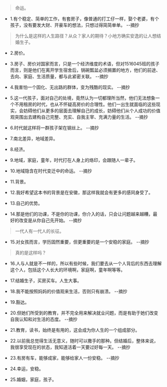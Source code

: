 >命运。

- 1.有个稳定、简单的工作，有套房子，像普通的打工仔一样，娶个老婆，有个孩子，没有要发大财、开豪车的想法，只想过得简简单单。 --摘抄

>为什么是这样的人生路径？从众？家人的期待？小地方确实安逸的让人想结婚生子。

- 2.房价。

- 3.房子、房价对国家而言，只是一个经济维度的术语，但对1516045班的孩子而言，则是他们在离开学生宿舍后，锅碗瓢盆必须搁置的地方，他们的前途、去向、家庭、生活质量，都与此紧密关联。 --摘抄

- 4.我害怕一个固化、无出路的群体，变为残酷的现实。 --摘抄

- 5.这一代孩子，面对自己的处境，竟然认为一切都理所当然，他们无法想象一个不用租房的时代，也从不怀疑高房价的合理性。他们一出生就面临的这些现实，会妨碍他们从更多的层面去理解自己的成长，妨碍他们从个人成功的价值观突围出去建构自己完整、充实、自我主宰、充满力量的生活。 --摘抄

- 6.时代就这样将一群孩子架在钢丝上。 --摘抄

- 7.南北差异，地域差异。

 - 8.经济。

- 9.地域，家庭，童年，时代打在人身上的烙印，会跟随人一辈子。

- 10.地域隐含在时代变迁中的命运。 --摘抄

- 11.背景。

- 12.我好希望这本书的背景是在安徽，那这样我就会有更多的感同身受了。

- 13.自己的优势。

- 14.那是他们的功课，不是你的功课，你介入的话，只会让问题越来越糟，最好的改变是从你自己先开始。 --摘抄

>一代人有一代人的长征。

- 15.对女孩而言，学历固然重要，但更重要的是一个安稳的家庭。 --摘抄

>真的是这样吗？

- 16.人与人就是不一样的，所以有些时候，我们要去从一个人背后的东西去理解这个人，包括这个人长大的环境啊，家庭啊，童年啊等等。

- 17.结婚生子，买房买车。人生大事。

- 18.我不能按照妈妈的价值观来生活，否则只有崩溃。 --摘抄

- 19.豁达。

- 20.但她们所受到的教育，并不完全用来解决就业问题，而是有助于她们改变自我认知和对生活的态度。 --摘抄

- 21.教育，读书，始终是有用的，这会成为你人生的一个组成部分。

- 22.以前我总觉得生活无意义，随时可以撒手的那种。但结婚后，整体来说，我很享受现在的状态，我知道活着一天要过好每一天。 --摘抄

- 23.有房有车，能够成家，能够给家人一份安稳。 --摘抄

- 24.幸运，安稳。

- 25.婚姻，家庭，孩子。
